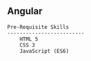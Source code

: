 Angular
---------------------------------------------------------------------------------------

    Pre-Requisite Skills
    -------------------------
        HTML 5
        CSS 3
        JavaScript (ES6)
